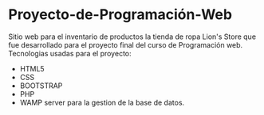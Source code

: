 # Proyecto-de-Programación-Web
Sitio web para el inventario de productos la tienda de ropa Lion's Store que fue desarrollado para el proyecto final del curso de Programación web.
Tecnologias usadas para el proyecto:
- HTML5
- CSS
- BOOTSTRAP
- PHP
- WAMP server para la gestion de la base de datos.
